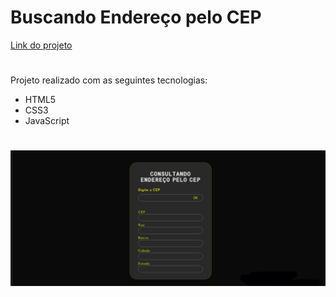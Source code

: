<h1>Buscando Endereço pelo CEP</h1>

<a href="https://todolist-beige-seven.vercel.app/">Link do projeto</a>

#

Projeto realizado com as seguintes tecnologias:
* HTML5
* CSS3
* JavaScript

#
<img src="apicep.jpeg">

